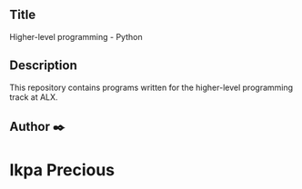 ## Title

Higher-level programming - Python

## Description

This repository contains programs written for the higher-level programming track at ALX.

## Author ✒️
# Ikpa Precious
